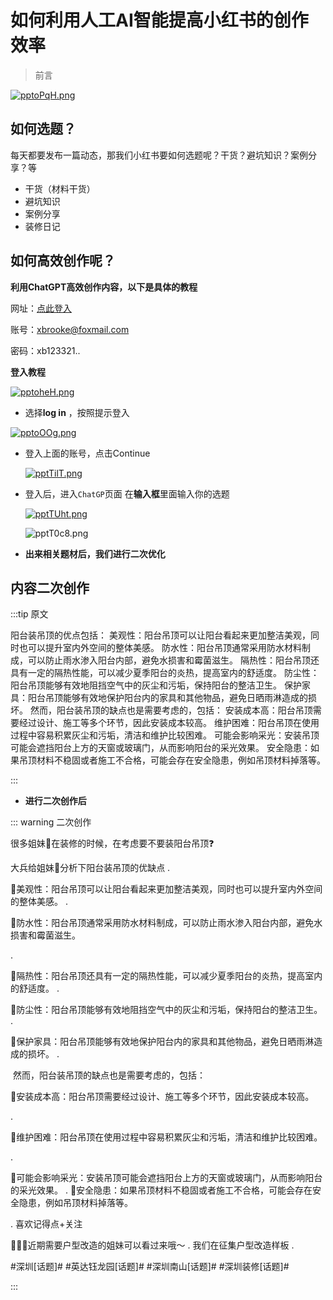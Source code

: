 # 如何利用人工AI智能提高小红书的创作效率

> 前言

[<img src="https://s1.ax1x.com/2023/03/20/pptoPqH.png" alt="pptoPqH.png" />](https://imgse.com/i/pptoPqH)



## 如何选题？



每天都要发布一篇动态，那我们小红书要如何选题呢？干货？避坑知识？案例分享？等

- 干货（材料干货）
- 避坑知识
- 案例分享
- 装修日记





## 如何高效创作呢？

**利用ChatGPT高效创作内容，以下是具体的教程**

网址：[点此登入](https://chat.openai.com/auth/login)

账号：xbrooke@foxmail.com

密码：xb123321..



**登入教程**

[<img src="https://s1.ax1x.com/2023/03/20/pptoheH.png" alt="pptoheH.png" />](https://imgse.com/i/pptoheH)



- 选择**log in** ，按照提示登入





[<img src="https://s1.ax1x.com/2023/03/20/pptoOOg.png" alt="pptoOOg.png" />](https://imgse.com/i/pptoOOg)

- 登入上面的账号，点击Continue

  

  [<img src="https://s1.ax1x.com/2023/03/20/pptTilT.png" alt="pptTilT.png" />](https://imgse.com/i/pptTilT)

- 登入后，进入`ChatGP`页面  在**输入框**里面输入你的选题

  [<img src="https://s1.ax1x.com/2023/03/20/pptTUht.png" alt="pptTUht.png" />](https://imgse.com/i/pptTUht)

  <img src="https://s1.ax1x.com/2023/03/20/pptT0c8.png" alt="pptT0c8.png" />

- **出来相关题材后，我们进行二次优化**

[](https://imgse.com/i/pptT0c8)



##  内容二次创作

:::tip  原文

阳台装吊顶的优点包括：
美观性：阳台吊顶可以让阳台看起来更加整洁美观，同时也可以提升室内外空间的整体美感。
防水性：阳台吊顶通常采用防水材料制成，可以防止雨水渗入阳台内部，避免水损害和霉菌滋生。
隔热性：阳台吊顶还具有一定的隔热性能，可以减少夏季阳台的炎热，提高室内的舒适度。
防尘性：阳台吊顶能够有效地阻挡空气中的灰尘和污垢，保持阳台的整洁卫生。
保护家具：阳台吊顶能够有效地保护阳台内的家具和其他物品，避免日晒雨淋造成的损坏。
然而，阳台装吊顶的缺点也是需要考虑的，包括：
安装成本高：阳台吊顶需要经过设计、施工等多个环节，因此安装成本较高。
维护困难：阳台吊顶在使用过程中容易积累灰尘和污垢，清洁和维护比较困难。
可能会影响采光：安装吊顶可能会遮挡阳台上方的天窗或玻璃门，从而影响阳台的采光效果。
安全隐患：如果吊顶材料不稳固或者施工不合格，可能会存在安全隐患，例如吊顶材料掉落等。

:::

- **进行二次创作后**



::: warning 二次创作

很多姐妹👭在装修的时候，在考虑要不要装阳台吊顶❓

大兵给姐妹👭分析下阳台装吊顶的优缺点
.

🔹美观性：阳台吊顶可以让阳台看起来更加整洁美观，同时也可以提升室内外空间的整体美感。
.

🔹防水性：阳台吊顶通常采用防水材料制成，可以防止雨水渗入阳台内部，避免水损害和霉菌滋生。

.

🔹隔热性：阳台吊顶还具有一定的隔热性能，可以减少夏季阳台的炎热，提高室内的舒适度。
.

🔹防尘性：阳台吊顶能够有效地阻挡空气中的灰尘和污垢，保持阳台的整洁卫生。
.

🔹保护家具：阳台吊顶能够有效地保护阳台内的家具和其他物品，避免日晒雨淋造成的损坏。
.

️️️
然而，阳台装吊顶的缺点也是需要考虑的，包括：

🔸安装成本高：阳台吊顶需要经过设计、施工等多个环节，因此安装成本较高。

.

🔸维护困难：阳台吊顶在使用过程中容易积累灰尘和污垢，清洁和维护比较困难。

.

🔸可能会影响采光：安装吊顶可能会遮挡阳台上方的天窗或玻璃门，从而影响阳台的采光效果。
.
🔸安全隐患：如果吊顶材料不稳固或者施工不合格，可能会存在安全隐患，例如吊顶材料掉落等。

.
喜欢记得点️+关注

🙋🏻‍♀️近期需要户型改造的姐妹可以看过来哦～
.
我们在征集户型改造样板️️
.

#深圳[话题]# #英达钰龙园[话题]# #深圳南山[话题]# #深圳装修[话题]# 

:::